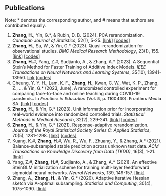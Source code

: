 ## Publications

Note: * denotes the corresponding author, and # means that authors are contributed equally.

1. **Zhang, H.**, Yin, G.*, & Rubin, D. B. (2024). PCA rerandomization. *Canadian Journal of Statistics*, 52(1), 5-25. [[link]](https://onlinelibrary.wiley.com/doi/full/10.1002/cjs.11765) [[codes]](https://github.com/BobZhangHT/PCAReR)
2. **Zhang, H.**, Su, W., & Yin, G.* (2023). Quasi-rerandomization for observational studies. *BMC Medical Research Methodology*, 23(1), 155. [[link]](https://link.springer.com/article/10.1186/s12874-023-01977-7) [[codes]](https://github.com/BobZhangHT/QReR)
3. **Zhang, H.**#, Yang, Z.#, Sudjianto, A., & Zhang, A.* (2023). A Sequential Stein’s Method for Faster Training of Additive Index Models. *IEEE Transactions on Neural Networks and Learning Systems*, 35(10), 13941-13950. [link](https://ieeexplore.ieee.org/abstract/document/10143659) [[codes]](https://github.com/BobZhangHT/SeqStein)
4. Cheung, Y. Y. H., Lam, K. F., **Zhang, H.**, Kwan, C. W., Wat, K. P., Zhang, Z., ... & Yin, G.* (2023, June). A randomized controlled experiment for comparing face-to-face and online teaching during COVID-19 pandemic. In *Frontiers in Education* (Vol. 8, p. 1160430). Frontiers Media SA. [[link]](https://www.frontiersin.org/journals/education/articles/10.3389/feduc.2023.1160430/full) [[codes]](https://doi.org/10.17605/OSF.IO/3Q7PZ)
5. **Zhang, H.**, & Yin, G.* (2023). Unit information prior for incorporating real-world evidence into randomized controlled trials. *Statistical Methods in Medical Research*, 32(2), 229-241. [[link]](https://journals.sagepub.com/doi/full/10.1177/09622802221133555) [[codes]](https://github.com/BobZhangHT/UIP4RCT)
6. **Zhang, H.**, & Yin, G.* (2021). Response-adaptive rerandomization. *Journal of the Royal Statistical Society Series C: Applied Statistics*, 70(5), 1281-1298. [[link]](https://academic.oup.com/jrsssc/article/70/5/1281/7033919?login=false) [[codes]](https://github.com/BobZhangHT/RARR)
7. Kuang, K.#, **Zhang, H.**#, Wu, R., Wu, F., Zhuang, Y., & Zhang, A.* (2021). Balance-subsampled stable prediction across unknown test data. *ACM Transactions on Knowledge Discovery from Data (TKDD)*, 16(3), 1-21. [[link]](https://dl.acm.org/doi/abs/10.1145/3477052)
8. Yang, Z.#, **Zhang, H.**#, Sudjianto, A., & Zhang, A.* (2021). An effective SteinGLM initialization scheme for training multi-layer feedforward sigmoidal neural networks. *Neural Networks*, 139, 149-157. [[link]](https://www.sciencedirect.com/science/article/abs/pii/S0893608021000563)
9. Zhang, A., **Zhang, H.**, & Yin, G.* (2020). Adaptive iterative Hessian sketch via A-optimal subsampling. *Statistics and Computing*, 30(4), 1075-1090. [[link]](https://link.springer.com/article/10.1007/s11222-020-09936-8)
